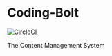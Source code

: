 # Coding-Bolt

[![CircleCI](https://circleci.com/gh/dukesx/Coding-Bolt/tree/main.svg?style=svg&circle-token=951545bcaf640de98413d994b6e815bc10f8e8d2)](https://circleci.com/gh/dukesx/Coding-Bolt/tree/main)

The Content Management System
